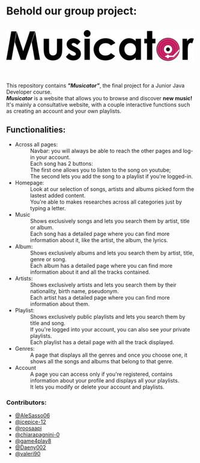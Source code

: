 <h1>Behold our group project: <br><br>
<img src="./src/main/webapp/images/logo.svg" alt="logo Musicator" style="width: 500px;"></h1>
<br>
<p>This repository contains <b><i>"Musicator"</i></b>, the final project for a Junior Java Developer course.
  <br>
<b><i>Musicator</i></b> is a website that allows you to browse and discover <b>new music!</b>
  <br>
It's mainly a consultative website, with a couple interactive functions such as creating an account and your own playlists.</p>


<h2>Functionalities:</h2>

<ul>
<dl>
 <li><dt>Across all pages:</dt></li>
  <dd>Navbar: you will always be able to reach the other pages and log-in your account.</dd>
   <dd>Each song has 2 buttons:
     <br>
     The first one allows you to listen to the song on youtube;
     <br>
     The second lets you add the song to a playlist if you're logged-in.
  </dd>
 <li><dt>Homepage:</dt></li>
  <dd>Look at our selection of songs, artists and albums picked form the lastest added content.</dd>
  <dd>You're able to makes researches across all categories just by typing a letter.</dd>
  <li><dt>Music</dt></li>
  <dd>Shows exclusively songs and lets you search them by artist, title or album. 
  <br>
  Each song has a detailed page where you can find more information about it, like the artist, the album, the lyrics.
  
  </dd>
  <li><dt>Album:</dt></li>
  <dd>Shows exclusively albums and lets you search them by artist, title, genre or song.
  <br>
    Each album has a detailed page where you can find more information about it and all the tracks contained.</dd>
<li><dt>Artists: </dt></li>
<dd>Shows exclusively artists and lets you search them by their nationality, birth name, pseudonym.
<br>
    Each artist has a detailed page where you can find more information about them.
</dd>
 <li><dt>Playlist:</dt></li>
 <dd>Shows exclusively public playlists and lets you search them by title and song.
 <br>
   If you're logged into your account, you can also see <i>your</i> private playlists.
  <br>
   Each playlist has a detail page with all the track displayed.
 </dd>
  <li><dt>Genres: </dt></li>
  <dd> A page that displays all the genres and once you choose one, it shows all the songs and albums that belong to that genre. </dd>
 <li><dt>Account</dt></li>
 <dd>A page you can access only if you're registered, contains information about your profile and displays all your playlists.
 <br>
   It lets you modify or delete your account and playlists.
 </dd>
</dl>
</ul>

<h3>Contributors:</h3>
<ul>
  <li><a href="https://github.com/AleSasso06">@AleSasso06</li>
  <li><a href="https://github.com/icepice-12"> @icepice-12</a></li>
  <li><a href="https://github.com/roosaapi"> @roosaapi </li>
  <li><a href="https://github.com/chiarapagnini-0">@chiarapagnini-0</li>
  <li><a href="https://github.com/game4play8">@game4play8</li>
  <li><a href="https://github.com/Daeny002"> @Daeny002 </a></li>
  <li><a href="https://github.com/valeri90">@valeri90</a></li>
</ul>
